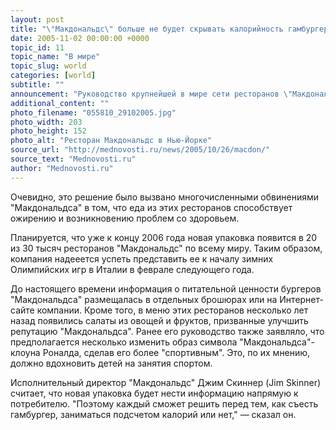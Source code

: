 ```yaml
---
layout: post
title: "\"Макдональдс\" больше не будет скрывать калорийность гамбургеров"
date: 2005-11-02 00:00:00 +0000
topic_id: 11
topic_name: "В мире"
topic_slug: world
categories: [world]
subtitle: ""
announcement: "Руководство крупнейшей в мире сети ресторанов \"Макдональдс\" приняло решение печатать информацию о питательной ценности своих блюд прямо на их упаковках и обертках, сообщает ВВС News. В таблицу будут включены сведения о содержании жиров, углеводов, соли, а также калорийности продукта."
additional_content: ""
photo_filename: "055810_29102005.jpg"
photo_width: 203
photo_height: 152
photo_alt: "Ресторан Макдональдс в Нью-Йорке"
source_url: "http://mednovosti.ru/news/2005/10/26/macdon/"
source_text: "Mednovosti.ru"
author: "Mednovosti.ru"
---
```

Очевидно, это решение было вызвано многочисленными обвинениями "Макдональдса" в том, что еда из этих ресторанов способствует ожирению и возникновению проблем со здоровьем.

Планируется, что уже к концу 2006 года новая упаковка появится в 20 из 30 тысяч ресторанов "Макдональдс" по всему миру. Таким образом, компания надееется успеть представить ее к началу зимних Олимпийских игр в Италии в феврале следующего года.

До настоящего времени информация о питательной ценности бургеров "Макдональдса" размещалась в отдельных брошюрах или на Интернет-сайте компании. Кроме того, в меню этих ресторанов несколько лет назад появились салаты из овощей и фруктов, призванные улучшить репутацию "Макдональдса". Ранее его руководство также заявляло, что предполагается несколько изменить образ символа "Макдональдса"- клоуна Роналда, сделав его более "спортивным". Это, по их мнению, должно вдохновить детей на занятия спортом.

Исполнительный директор "Макдональдс" Джим Скиннер (Jim Skinner) считает, что новая упаковка будет нести информацию напрямую к потребителю. "Поэтому каждый сможет решить перед тем, как съесть гамбургер, заниматься подсчетом калорий или нет," &mdash; сказал он.
